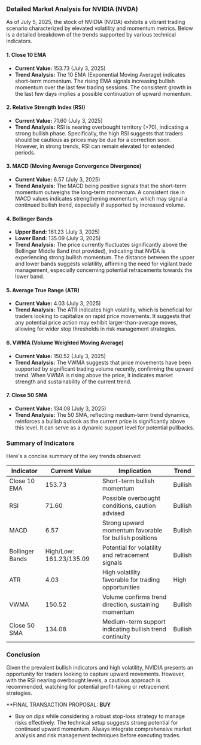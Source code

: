 ### Detailed Market Analysis for NVIDIA (NVDA)

As of July 5, 2025, the stock of NVIDIA (NVDA) exhibits a vibrant trading scenario characterized by elevated volatility and momentum metrics. Below is a detailed breakdown of the trends supported by various technical indicators.

#### **1. Close 10 EMA**
- **Current Value:** 153.73 (July 3, 2025)
- **Trend Analysis:** The 10 EMA (Exponential Moving Average) indicates short-term momentum. The rising EMA signals increasing bullish momentum over the last few trading sessions. The consistent growth in the last few days implies a possible continuation of upward momentum.

#### **2. Relative Strength Index (RSI)**
- **Current Value:** 71.60 (July 3, 2025)
- **Trend Analysis:** RSI is nearing overbought territory (>70), indicating a strong bullish phase. Specifically, the high RSI suggests that traders should be cautious as prices may be due for a correction soon. However, in strong trends, RSI can remain elevated for extended periods.

#### **3. MACD (Moving Average Convergence Divergence)**
- **Current Value:** 6.57 (July 3, 2025)
- **Trend Analysis:** The MACD being positive signals that the short-term momentum outweighs the long-term momentum. A consistent rise in MACD values indicates strengthening momentum, which may signal a continued bullish trend, especially if supported by increased volume.

#### **4. Bollinger Bands**
- **Upper Band:** 161.23 (July 3, 2025)  
- **Lower Band:** 135.09 (July 3, 2025)
- **Trend Analysis:** The price currently fluctuates significantly above the Bollinger Middle Band (not provided), indicating that NVDA is experiencing strong bullish momentum. The distance between the upper and lower bands suggests volatility, affirming the need for vigilant trade management, especially concerning potential retracements towards the lower band.

#### **5. Average True Range (ATR)**
- **Current Value:** 4.03 (July 3, 2025)
- **Trend Analysis:** The ATR indicates high volatility, which is beneficial for traders looking to capitalize on rapid price movements. It suggests that any potential price action may exhibit larger-than-average moves, allowing for wider stop thresholds in risk management strategies.

#### **6. VWMA (Volume Weighted Moving Average)**
- **Current Value:** 150.52 (July 3, 2025)
- **Trend Analysis:** The VWMA suggests that price movements have been supported by significant trading volume recently, confirming the upward trend. When VWMA is rising above the price, it indicates market strength and sustainability of the current trend.

#### **7. Close 50 SMA**
- **Current Value:** 134.08 (July 3, 2025)
- **Trend Analysis:** The 50 SMA, reflecting medium-term trend dynamics, reinforces a bullish outlook as the current price is significantly above this level. It can serve as a dynamic support level for potential pullbacks.

### Summary of Indicators
Here's a concise summary of the key trends observed:

| Indicator              | Current Value | Implication                                            | Trend  |
|-----------------------|---------------|-------------------------------------------------------|--------|
| Close 10 EMA          | 153.73        | Short-term bullish momentum                            | Bullish|
| RSI                   | 71.60         | Possible overbought conditions, caution advised       | Bullish|
| MACD                  | 6.57          | Strong upward momentum favorable for bullish positions | Bullish|
| Bollinger Bands       | High/Low: 161.23/135.09 | Potential for volatility and retracement signals      | Bullish |
| ATR                   | 4.03          | High volatility favorable for trading opportunities    | High     |
| VWMA                  | 150.52        | Volume confirms trend direction, sustaining momentum    | Bullish |
| Close 50 SMA          | 134.08        | Medium-term support indicating bullish trend continuity  | Bullish|

### Conclusion
Given the prevalent bullish indicators and high volatility, NVIDIA presents an opportunity for traders looking to capture upward movements. However, with the RSI nearing overbought levels, a cautious approach is recommended, watching for potential profit-taking or retracement strategies.

**FINAL TRANSACTION PROPOSAL: **BUY** 
- Buy on dips while considering a robust stop-loss strategy to manage risks effectively. The technical setup suggests strong potential for continued upward momentum. Always integrate comprehensive market analysis and risk management techniques before executing trades.